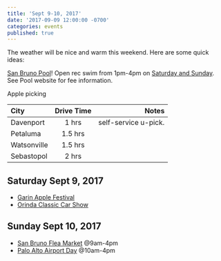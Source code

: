 ```yaml
---
title: 'Sept 9-10, 2017'
date: '2017-09-09 12:00:00 -0700'
categories: events
published: true
---
```


The weather will be nice and warm this weekend. Here are some quick ideas:

[San Bruno Pool][pool]! Open rec swim from 1pm-4pm on [Saturday and Sunday][hours]. See Pool website for fee information.

Apple picking

| City | Drive Time | Notes |
|:--------|:-------:|--------:|
| Davenport | 1 hrs | self-service u-pick. |
| Petaluma | 1.5 hrs |  |
| Watsonville | 1.5 hrs | |
| Sebastopol | 2 hrs   | |

## Saturday Sept 9, 2017
* [Garin Apple Festival][apple]
* [Orinda Classic Car Show][orinda]

## Sunday Sept 10, 2017
* [San Bruno Flea Market][flea] @9am-4pm
* [Palo Alto Airport Day][airport] @10am-4pm


[pool]: https://www.sanbruno.ca.gov/gov/city_departments/community_services/recreation/pool/default.htm
[hours]: http://www.sanbruno.ca.gov/civicax/filebank/blobdload.aspx?BlobID=28451
[apple]: http://www.ebparks.org/features/Garin-Apple-Festival-2017
[orinda]:http://sf.funcheap.com/annual-orinda-classic-car-show/
[flea]: https://www.facebook.com/events/263168410795609/?acontext=%7B%22source%22%3A5%2C%22page_id_source%22%3A832167376857469%2C%22action_history%22%3A[%7B%22surface%22%3A%22page%22%2C%22mechanism%22%3A%22main_list%22%2C%22extra_data%22%3A%22%7B%5C%22page_id%5C%22%3A832167376857469%2C%5C%22tour_id%5C%22%3Anull%7D%22%7D]%2C%22has_source%22%3Atrue%7D
[airport]: http://www.paloaltoairport.aero/airportday/
